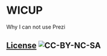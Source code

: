 # WICUP

Why I can not use Prezi

## [License](LICENSE) ![CC-BY-NC-SA](https://licensebuttons.net/l/by-nc-sa/3.0/88x31.png)
